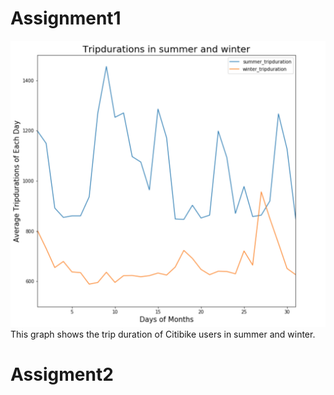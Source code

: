 # Assignment1
![Alt text](Citibike.png)
This graph shows the trip duration of Citibike users in summer and winter.
# Assigment2
